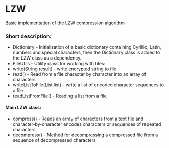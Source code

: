 # LZW

Basic implementation of the LZW compression algorithm
### Short description:
 * Dictionary - Initialization of a basic dictionary containing Cyrillic, Latin, numbers and special characters, then the Dictionary class is added to the LZW class as a dependency.
 * FileUtils - Utility class for working with files:
* write(String result) - write encrypted string to file
* read() - Read from a file character by character into an array of characters
* writeListToFile(List<Integer> list) - write a list of encoded character sequences to a file
* readListFromFile() - Reading a list from a file


#### Main LZW class:
* compress() - Reads an array of characters from a text file and character-by-character encodes characters or sequences of repeated characters
* decompress() - Method for decompressing a compressed file from a sequence of decompressed characters
